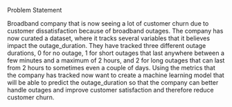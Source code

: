Problem Statement

Broadband company that is now seeing a lot of customer churn due to customer dissatisfaction because of broadband outages. The company has now curated a dataset, where it tracks several variables that it believes impact the outage_duration. They have tracked three different outage durations, 0 for no outage, 1 for short outages that last anywhere between a few minutes and a maximum of 2 hours, and 2 for long outages that can last from 2 hours to sometimes even a couple of days. Using the metrics that the company has tracked now want to create a machine learning model that will be able to predict the outage_duration so that the company can better handle outages and improve customer satisfaction and therefore reduce customer churn.
